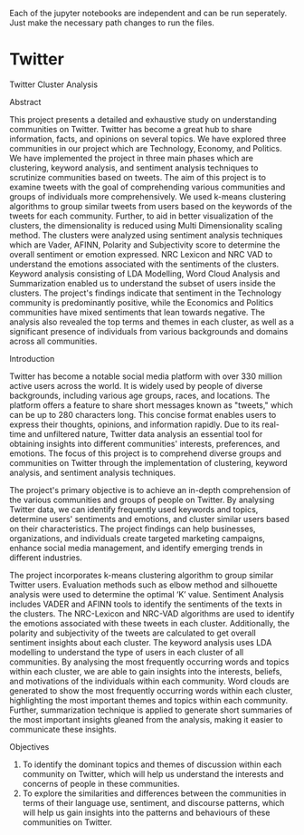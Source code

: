 Each of the jupyter notebooks are independent and can be run seperately. Just make the necessary path changes to run the files.
# Twitter
Twitter Cluster Analysis

Abstract

This project presents a detailed and exhaustive study on understanding communities on Twitter. 
Twitter has become a great hub to share information, facts, and opinions on several topics. 
We have explored three communities in our project which are Technology, Economy, and Politics. 
We have implemented the project in three main phases which are clustering, keyword analysis, and sentiment analysis techniques to scrutinize communities based on tweets. 
The aim of this project is to examine tweets with the goal of comprehending various communities and groups of individuals more comprehensively. 
We used k-means clustering algorithms to group similar tweets from users based on the keywords of the tweets for each community. 
Further, to aid in better visualization of the clusters, the dimensionality is reduced using Multi Dimensionality scaling method. 
The clusters were analyzed using sentiment analysis techniques which are Vader, AFINN, Polarity and Subjectivity score to determine the overall sentiment or emotion expressed. 
NRC Lexicon and NRC VAD to understand the emotions associated with the sentiments of the clusters. 
Keyword analysis consisting of LDA Modelling, Word Cloud Analysis and Summarization enabled us to understand the subset of users inside the clusters. 
The project's findings indicate that sentiment in the Technology community is predominantly positive, while the Economics and Politics communities have mixed sentiments that lean towards negative. 
The analysis also revealed the top terms and themes in each cluster, as well as a significant presence of individuals from various backgrounds and domains across all communities. 

Introduction

Twitter has become a notable social media platform with over 330 million active users across the world. 
It is widely used by people of diverse backgrounds, including various age groups, races, and locations. 
The platform offers a feature to share short messages known as "tweets," which can be up to 280 characters long. 
This concise format enables users to express their thoughts, opinions, and information rapidly. 
Due to its real-time and unfiltered nature, Twitter data analysis an essential tool for obtaining insights into different communities' interests, preferences, and emotions. 
The focus of this project is to comprehend diverse groups and communities on Twitter through the implementation of clustering, keyword analysis, and sentiment analysis techniques.
 
The project's primary objective is to achieve an in-depth comprehension of the various communities and groups of people on Twitter. 
By analysing Twitter data, we can identify frequently used keywords and topics, determine users' sentiments and emotions, and cluster similar users based on their characteristics. 
The project findings can help businesses, organizations, and individuals create targeted marketing campaigns, enhance social media management, and identify emerging trends in different industries.
 
The project incorporates k-means clustering algorithm to group similar Twitter users. 
Evaluation methods such as elbow method and silhouette analysis were used to determine the optimal ‘K’ value. 
Sentiment Analysis includes VADER and AFINN tools to identify the sentiments of the texts in the clusters. 
The NRC-Lexicon and NRC-VAD algorithms are used to identify the emotions associated with these tweets in each cluster. 
Additionally, the polarity and subjectivity of the tweets are calculated to get overall sentiment insights about each cluster. 
The keyword analysis uses LDA modelling to understand the type of users in each cluster of all communities. 
By analysing the most frequently occurring words and topics within each cluster, we are able to gain insights into the interests, beliefs, and motivations of the individuals within each community. 
Word clouds are generated to show the most frequently occurring words within each cluster, highlighting the most important themes and topics within each community. 
Further, summarization technique is applied to generate short summaries of the most important insights gleaned from the analysis, making it easier to communicate these insights.


Objectives 

1.	To identify the dominant topics and themes of discussion within each community on Twitter, which will help us understand the interests and concerns of people in these communities.
2.	To explore the similarities and differences between the communities in terms of their language use, sentiment, and discourse patterns, which will help us gain insights into the patterns and behaviours of these communities on Twitter.


